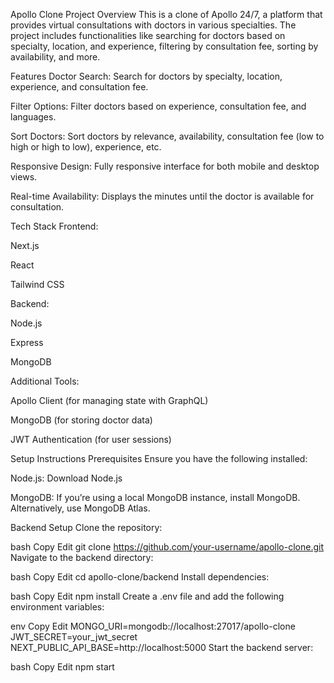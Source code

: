 Apollo Clone Project
Overview
This is a clone of Apollo 24/7, a platform that provides virtual consultations with doctors in various specialties. The project includes functionalities like searching for doctors based on specialty, location, and experience, filtering by consultation fee, sorting by availability, and more.

Features
Doctor Search: Search for doctors by specialty, location, experience, and consultation fee.

Filter Options: Filter doctors based on experience, consultation fee, and languages.

Sort Doctors: Sort doctors by relevance, availability, consultation fee (low to high or high to low), experience, etc.

Responsive Design: Fully responsive interface for both mobile and desktop views.

Real-time Availability: Displays the minutes until the doctor is available for consultation.

Tech Stack
Frontend:

Next.js

React

Tailwind CSS

Backend:

Node.js

Express

MongoDB

Additional Tools:

Apollo Client (for managing state with GraphQL)

MongoDB (for storing doctor data)

JWT Authentication (for user sessions)

Setup Instructions
Prerequisites
Ensure you have the following installed:

Node.js: Download Node.js

MongoDB: If you’re using a local MongoDB instance, install MongoDB. Alternatively, use MongoDB Atlas.

Backend Setup
Clone the repository:

bash
Copy
Edit
git clone https://github.com/your-username/apollo-clone.git
Navigate to the backend directory:

bash
Copy
Edit
cd apollo-clone/backend
Install dependencies:

bash
Copy
Edit
npm install
Create a .env file and add the following environment variables:

env
Copy
Edit
MONGO_URI=mongodb://localhost:27017/apollo-clone
JWT_SECRET=your_jwt_secret
NEXT_PUBLIC_API_BASE=http://localhost:5000
Start the backend server:

bash
Copy
Edit
npm start
